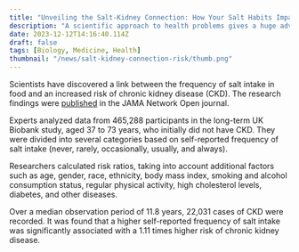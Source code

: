 ```yaml
---
title: "Unveiling the Salt-Kidney Connection: How Your Salt Habits Impact Chronic Kidney Disease Risk"
description: "A scientific approach to health problems gives a huge advantage in managing lifestyle which finally leads to life extension of those who adhere to the approach. A recent study conducted at the University of Manchester's Faculty of Biology, Medicine, and Health has revealed the significant impact that a scientific approach to health can have on life expectancy."
date: 2023-12-12T14:16:40.114Z
draft: false
tags: [Biology, Medicine, Health]
thumbnail: "/news/salt-kidney-connection-risk/thumb.png"
---
```


Scientists have discovered a link between the frequency of salt intake in food and an increased risk of chronic kidney disease (CKD). The research findings were [published](https://jamanetwork.com/journals/jamanetworkopen/fullarticle/2813410) in the JAMA Network Open journal.

Experts analyzed data from 465,288 participants in the long-term UK Biobank study, aged 37 to 73 years, who initially did not have CKD. They were divided into several categories based on self-reported frequency of salt intake (never, rarely, occasionally, usually, and always).

Researchers calculated risk ratios, taking into account additional factors such as age, gender, race, ethnicity, body mass index, smoking and alcohol consumption status, regular physical activity, high cholesterol levels, diabetes, and other diseases.

Over a median observation period of 11.8 years, 22,031 cases of CKD were recorded. It was found that a higher self-reported frequency of salt intake was significantly associated with a 1.11 times higher risk of chronic kidney disease.